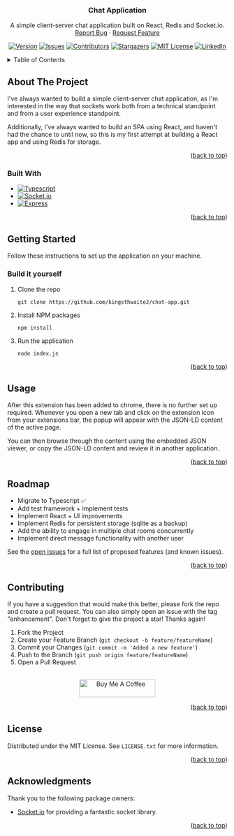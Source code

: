<!-- PROJECT LOGO -->
<br />
<div align="center">

  <h3 align="center">Chat Application</h3>

  <p align="center">
    A simple client-server chat application built on React, Redis and Socket.io.
    <br />
    <a href="https://github.com/kingsthwaiteJ/chat-app/issues">Report Bug</a>
    ·
    <a href="https://github.com/kingsthwaiteJ/chat-app/issues">Request Feature</a>
  </p>

  [![Version][version-shield]][version-url]
  [![Issues][issues-shield]][issues-url]
  [![Contributors][contributors-shield]][contributors-url]
  [![Stargazers][stars-shield]][stars-url]
  [![MIT License][license-shield]][license-url]
  [![LinkedIn][linkedin-shield]][linkedin-url]
</div>

<!-- TABLE OF CONTENTS -->
<details>
  <summary>Table of Contents</summary>
  <ol>
    <li>
      <a href="#about-the-project">About The Project</a>
      <ul>
        <li><a href="#built-with">Built With</a></li>
      </ul>
    </li>
    <li>
      <a href="#getting-started">Getting Started</a>
    </li>
    <li><a href="#usage">Usage</a></li>
    <li><a href="#roadmap">Roadmap</a></li>
    <li><a href="#contributing">Contributing</a></li>
    <li><a href="#license">License</a></li>
    <li><a href="#contact">Contact</a></li>
    <li><a href="#acknowledgments">Acknowledgments</a></li>
  </ol>
</details>


<!-- ABOUT THE PROJECT -->
## About The Project

I've always wanted to build a simple client-server chat application, as I'm
interested in the way that sockets work both from a technical standpoint
and from a user experience standpoint.

Additionally, I've always wanted to build an SPA using React, and haven't had
the chance to until now, so this is my first attempt at building a React app
and using Redis for storage.

<p align="right">(<a href="#readme-top">back to top</a>)</p>



### Built With

* [![Typescript][Typescript.com]][Typescript-url]
* [![Socket.io][Socket.io]][Socket.io-url]
* [![Express][Express.com]][Express-url]

<p align="right">(<a href="#readme-top">back to top</a>)</p>



<!-- GETTING STARTED -->
## Getting Started

Follow these instructions to set up the application on your machine.

### Build it yourself

1. Clone the repo
   ```
   git clone https://github.com/kingsthwaiteJ/chat-app.git
   ```
2. Install NPM packages
   ```
   npm install
   ```
3. Run the application
   ```
   node index.js
   ```

<p align="right">(<a href="#readme-top">back to top</a>)</p>



<!-- USAGE EXAMPLES -->
## Usage

After this extension has been added to chrome, there is no further set up required. Whenever you open a new tab and click on the extension icon from your extensions bar, the popup will appear with the JSON-LD content of the active page.

You can then browse through the content using the embedded JSON viewer, or copy the JSON-LD content and review it in another application.

<p align="right">(<a href="#readme-top">back to top</a>)</p>



<!-- ROADMAP -->
## Roadmap

- Migrate to Typescript ✅
- Add test framework + implement tests
- Implement React + UI improvements
- Implement Redis for persistent storage (sqlite as a backup)
- Add the ability to engage in multiple chat rooms concurrently
- Implement direct message functionality with another user

See the [open issues][issues-url] for a full list of proposed features (and known issues).

<p align="right">(<a href="#readme-top">back to top</a>)</p>



<!-- CONTRIBUTING -->
## Contributing

If you have a suggestion that would make this better, please fork the repo and create a pull request. You can also simply open an issue with the tag "enhancement".
Don't forget to give the project a star! Thanks again!

1. Fork the Project
2. Create your Feature Branch (`git checkout -b feature/featureName`)
3. Commit your Changes (`git commit -m 'Added a new feature'`)
4. Push to the Branch (`git push origin feature/featureName`)
5. Open a Pull Request

<br/>
<div align="center">
  <a href="https://www.buymeacoffee.com/kingsthwaiteJ" target="_blank"><img src="https://cdn.buymeacoffee.com/buttons/default-yellow.png" alt="Buy Me A Coffee" height="41" width="174"></a>
</div>

<p align="right">(<a href="#readme-top">back to top</a>)</p>



<!-- LICENSE -->
## License

Distributed under the MIT License. See `LICENSE.txt` for more information.

<p align="right">(<a href="#readme-top">back to top</a>)</p>



<!-- ACKNOWLEDGMENTS -->
## Acknowledgments

Thank you to the following package owners:

* [Socket.io](https://socket.io) for providing a fantastic socket library.

<p align="right">(<a href="#readme-top">back to top</a>)</p>



<!-- MARKDOWN LINKS & IMAGES -->
<!-- https://www.markdownguide.org/basic-syntax/#reference-style-links -->
[contributors-shield]: https://img.shields.io/github/contributors/kingsthwaiteJ/chat-app?style=for-the-badge
[contributors-url]: https://github.com/kingsthwaiteJ/chat-app/graphs/contributors
[version-shield]: https://img.shields.io/github/package-json/v/kingsthwaiteJ/chat-app?style=for-the-badge
[version-url]: https://github.com/kingsthwaiteJ/Best-README-Template/network/members
[stars-shield]: https://img.shields.io/github/stars/kingsthwaiteJ/chat-app?style=for-the-badge
[stars-url]: https://github.com/kingsthwaiteJ/chat-app/stargazers
[issues-shield]: https://img.shields.io/github/issues/kingsthwaiteJ/chat-app?style=for-the-badge
[issues-url]: https://github.com/kingsthwaiteJ/chat-app/issues
[license-shield]: https://img.shields.io/github/license/kingsthwaiteJ/chat-app?style=for-the-badge
[license-url]: https://github.com/kingsthwaiteJ/chat-app/blob/master/LICENSE.txt
[linkedin-shield]: https://img.shields.io/badge/-LinkedIn-black.svg?style=for-the-badge&logo=linkedin&colorB=555
[linkedin-url]: https://linkedin.com/in/kingsthwaiteJ
[product-screenshot]: https://raw.githubusercontent.com/kingsthwaiteJ/chat-app/main/public/images/jsonld-viewer-screenshot.PNG
[Typescript.com]: https://img.shields.io/badge/Typescript-3178C6?style=for-the-badge&logo=typescript&logoColor=white
[Typescript-url]: https://typescriptlang.com
[Socket.io]: https://img.shields.io/badge/Socket.io-25C2A0?style=for-the-badge&logo=socket.io&logoColor=white
[Socket.io-url]: https://socket.io
[Express.com]: https://img.shields.io/badge/ExpressJS-EEEEEE?style=for-the-badge&logo=express&logoColor=black
[Express-url]: https://expressjs.com